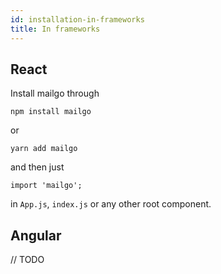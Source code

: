 ```yaml
---
id: installation-in-frameworks
title: In frameworks
---
```


## React

Install mailgo through

```
npm install mailgo
```

or

```
yarn add mailgo
```

and then just

```
import 'mailgo';
```

in `App.js`, `index.js` or any other root component.

## Angular

// TODO
